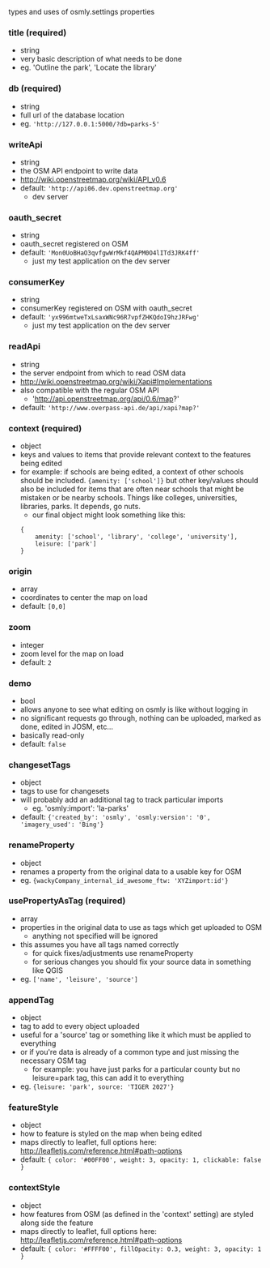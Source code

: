 types and uses of osmly.settings properties

### title (required)
- string
- very basic description of what needs to be done
- eg. 'Outline the park', 'Locate the library'

### db (required)
- string
- full url of the database location
- eg. `'http://127.0.0.1:5000/?db=parks-5'`

### writeApi
- string
- the OSM API endpoint to write data
- http://wiki.openstreetmap.org/wiki/API_v0.6
- default: `'http://api06.dev.openstreetmap.org'`
    - dev server

### oauth_secret
- string
- oauth_secret registered on OSM
- default: `'Mon0UoBHaO3qvfgwWrMkf4QAPM0O4lITd3JRK4ff'`
    - just my test application on the dev server

### consumerKey
- string
- consumerKey registered on OSM with oauth_secret
- default: `'yx996mtweTxLsaxWNc96R7vpfZHKQdoI9hzJRFwg'`
    - just my test application on the dev server

### readApi
- string
- the server endpoint from which to read OSM data
- http://wiki.openstreetmap.org/wiki/Xapi#Implementations
- also compatible with the regular OSM API
    - 'http://api.openstreetmap.org/api/0.6/map?'
- default: `'http://www.overpass-api.de/api/xapi?map?'`

### context (required)
- object
- keys and values to items that provide relevant context to the features being edited
- for example: if schools are being edited, a context of other schools should be included. `{amenity: ['school']}`
but other key/values should also be included for items that are often near schools that might be mistaken or be nearby schools. Things like colleges, universities, libraries, parks. It depends, go nuts.
    - our final object might look something like this:
    ```
    {
        amenity: ['school', 'library', 'college', 'university'],
        leisure: ['park']
    }
    ```

### origin
- array
- coordinates to center the map on load
- default: `[0,0]`

### zoom
- integer
- zoom level for the map on load
- default: `2`

### demo
- bool
- allows anyone to see what editing on osmly is like without logging in
- no significant requests go through, nothing can be uploaded, marked as done, edited in JOSM, etc...
- basically read-only
- default: `false`

### changesetTags
- object
- tags to use for changesets
- will probably add an additional tag to track particular imports
    - eg. 'osmly:import': 'la-parks'
- default: `{'created_by': 'osmly', 'osmly:version': '0', 'imagery_used': 'Bing'}`

### renameProperty
- object
- renames a property from the original data to a usable key for OSM
- eg. `{wackyCompany_internal_id_awesome_ftw: 'XYZimport:id'}`

### usePropertyAsTag (required)
- array
- properties in the original data to use as tags which get uploaded to OSM
    - anything not specified will be ignored
- this assumes you have all tags named correctly
    - for quick fixes/adjustments use renameProperty
    - for serious changes you should fix your source data in something like QGIS
- eg. `['name', 'leisure', 'source']`

### appendTag
- object
- tag to add to every object uploaded
- useful for a 'source' tag or something like it which must be applied to everything
- or if you're data is already of a common type and just missing the necessary OSM tag
    - for example: you have just parks for a particular county but no leisure=park tag, this can add it to everything
- eg. `{leisure: 'park', source: 'TIGER 2027'}`

### featureStyle
- object
- how to feature is styled on the map when being edited
- maps directly to leaflet, full options here: http://leafletjs.com/reference.html#path-options
- default:
        ```{
            color: '#00FF00',
            weight: 3,
            opacity: 1,
            clickable: false
        }```

### contextStyle
- object
- how features from OSM (as defined in the 'context' setting) are styled along side the feature
- maps directly to leaflet, full options here: http://leafletjs.com/reference.html#path-options
- default:
        ```{
            color: '#FFFF00',
            fillOpacity: 0.3,
            weight: 3,
            opacity: 1
        }```
